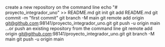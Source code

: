 create a new repository on the command line
echo "# proyecto_integrador_uno" >> README.md
git init
git add README.md
git commit -m "first commit"
git branch -M main
git remote add origin git@github.com:98141/proyecto_integrador_uno.git
git push -u origin main
…or push an existing repository from the command line
git remote add origin git@github.com:98141/proyecto_integrador_uno.git
git branch -M main
git push -u origin main